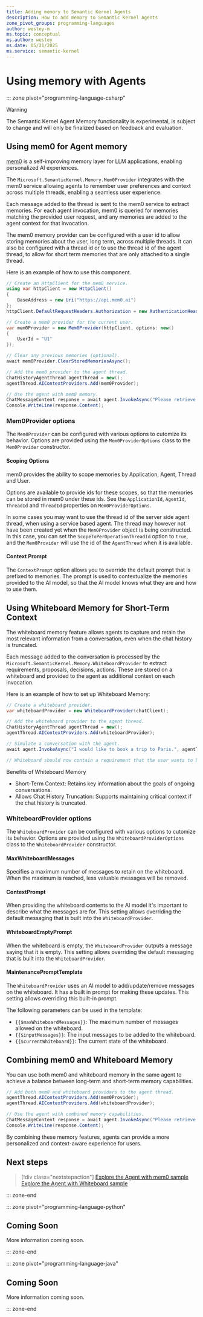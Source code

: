 ```yaml
---
title: Adding memory to Semantic Kernel Agents
description: How to add memory to Semantic Kernel Agents
zone_pivot_groups: programming-languages
author: westey-m
ms.topic: conceptual
ms.author: westey
ms.date: 05/21/2025
ms.service: semantic-kernel
---
```


# Using memory with Agents

::: zone pivot="programming-language-csharp"

> [!WARNING]
> The Semantic Kernel Agent Memory functionality is experimental, is subject to change and will only be finalized based on feedback and evaluation.

## Using mem0 for Agent memory

[mem0](https://mem0.ai) is a self-improving memory layer for LLM applications, enabling personalized AI experiences.

The `Microsoft.SemanticKernel.Memory.Mem0Provider` integrates with the mem0 service allowing agents to remember user preferences and context across multiple threads, enabling a seamless user experience.

Each message added to the thread is sent to the mem0 service to extract memories.
For each agent invocation, mem0 is queried for memories matching the provided user request, and any memories are added to the agent context for that invocation.

The mem0 memory provider can be configured with a user id to allow storing memories about the user, long term, across multiple threads.
It can also be configured with a thread id or to use the thread id of the agent thread, to allow for short term memories that are only attached to a single thread.

Here is an example of how to use this component.

```csharp
// Create an HttpClient for the mem0 service.
using var httpClient = new HttpClient()
{
    BaseAddress = new Uri("https://api.mem0.ai")
};
httpClient.DefaultRequestHeaders.Authorization = new AuthenticationHeaderValue("Token", "<Your_Mem0_API_Key>");

// Create a mem0 provider for the current user.
var mem0Provider = new Mem0Provider(httpClient, options: new()
{
    UserId = "U1"
});

// Clear any previous memories (optional).
await mem0Provider.ClearStoredMemoriesAsync();

// Add the mem0 provider to the agent thread.
ChatHistoryAgentThread agentThread = new();
agentThread.AIContextProviders.Add(mem0Provider);

// Use the agent with mem0 memory.
ChatMessageContent response = await agent.InvokeAsync("Please retrieve my company report", agentThread).FirstAsync();
Console.WriteLine(response.Content);
```

### Mem0Provider options

The `Mem0Provider` can be configured with various options to cutomize its behavior.
Options are provided using the `Mem0ProviderOptions` class to the `Mem0Provider` constructor.

#### Scoping Options

mem0 provides the ability to scope memories by Application, Agent, Thread and User.

Options are available to provide ids for these scopes, so that the memories can be stored in mem0 under these ids.
See the `ApplicationId`, `AgentId`, `ThreadId` and `ThreadId` properties on `Mem0ProviderOptions`.

In some cases you may want to use the thread id of the server side agent thread, when using a service based agent.
The thread may however not have been created yet when the `Mem0Provider` object is being constructed.
In this case, you can set the `ScopeToPerOperationThreadId` option to `true`, and the `Mem0Provider` will
use the id of the `AgentThread` when it is available.

#### Context Prompt

The `ContextPrompt` option allows you to override the default prompt that is prefixed to memories.
The prompt is used to contextualize the memories provided to the AI model, so that the AI model knows what they are and how to use them.

## Using Whiteboard Memory for Short-Term Context

The whiteboard memory feature allows agents to capture and retain the most relevant information from a conversation, even when the chat history is truncated.

Each message added to the conversation is processed by the `Microsoft.SemanticKernel.Memory.WhiteboardProvider` to extract requirements, proposals, decisions, actions.
These are stored on a whiteboard and provided to the agent as additional context on each invocation.

Here is an example of how to set up Whiteboard Memory:

```csharp
// Create a whiteboard provider.
var whiteboardProvider = new WhiteboardProvider(chatClient);

// Add the whiteboard provider to the agent thread.
ChatHistoryAgentThread agentThread = new();
agentThread.AIContextProviders.Add(whiteboardProvider);

// Simulate a conversation with the agent.
await agent.InvokeAsync("I would like to book a trip to Paris.", agentThread);

// Whiteboard should now contain a requirement that the user wants to book a trip to Paris.
```

Benefits of Whiteboard Memory

- Short-Term Context: Retains key information about the goals of ongoing conversations.
- Allows Chat History Truncation: Supports maintaining critical context if the chat history is truncated.

### WhiteboardProvider options

The `WhiteboardProvider` can be configured with various options to cutomize its behavior.
Options are provided using the `WhiteboardProviderOptions` class to the `WhiteboardProvider` constructor.

#### MaxWhiteboardMessages

Specifies a maximum number of messages to retain on the whiteboard.
When the maximum is reached, less valuable messages will be removed.

#### ContextPrompt

When providing the whiteboard contents to the AI model it's important to describe what the messages are for.
This setting allows overriding the default messaging that is built into the `WhiteboardProvider`.

#### WhiteboardEmptyPrompt

When the whiteboard is empty, the `WhiteboardProvider` outputs a message saying that it is empty.
This setting allows overriding the default messaging that is built into the `WhiteboardProvider`.

#### MaintenancePromptTemplate

The `WhiteboardProvider` uses an AI model to add/update/remove messages on the whiteboard.
It has a built in prompt for making these updates.
This setting allows overriding this built-in prompt.

The following parameters can be used in the template:

- `{{$maxWhiteboardMessages}}`: The maximum number of messages allowed on the whiteboard.
- `{{$inputMessages}}`: The input messages to be added to the whiteboard.
- `{{$currentWhiteboard}}`: The current state of the whiteboard.

## Combining mem0 and Whiteboard Memory

You can use both mem0 and whiteboard memory in the same agent to achieve a balance between long-term and short-term memory capabilities.

```csharp
// Add both mem0 and whiteboard providers to the agent thread.
agentThread.AIContextProviders.Add(mem0Provider);
agentThread.AIContextProviders.Add(whiteboardProvider);

// Use the agent with combined memory capabilities.
ChatMessageContent response = await agent.InvokeAsync("Please retrieve my company report", agentThread).FirstAsync();
Console.WriteLine(response.Content);
```

By combining these memory features, agents can provide a more personalized and context-aware experience for users.

## Next steps

> [!div class="nextstepaction"]
> [Explore the Agent with mem0 sample](https://github.com/microsoft/semantic-kernel/blob/main/dotnet/samples/Concepts/Agents/ChatCompletion_Mem0.cs)
> [Explore the Agent with Whiteboard sample](https://github.com/microsoft/semantic-kernel/blob/main/dotnet/samples/Concepts/Agents/ChatCompletion_Whiteboard.cs)

::: zone-end

::: zone pivot="programming-language-python"

## Coming Soon

More information coming soon.

::: zone-end

::: zone pivot="programming-language-java"

## Coming Soon

More information coming soon.

::: zone-end
